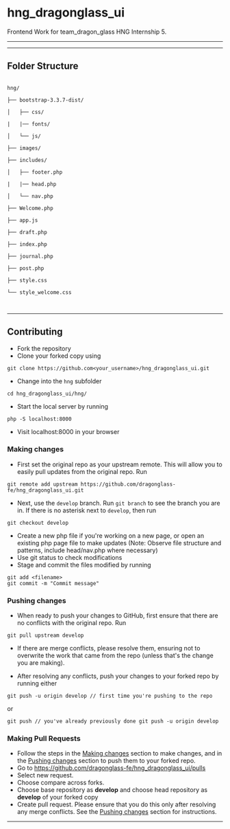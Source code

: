 
# hng_dragonglass_ui

Frontend Work for team_dragon_glass HNG Internship 5.

---
---

## Folder Structure

 

```

hng/

├── bootstrap-3.3.7-dist/

│   ├── css/

|   |── fonts/

│   └── js/

├── images/

├── includes/

│   ├── footer.php

|   |── head.php

│   └── nav.php

├── Welcome.php

├── app.js

├── draft.php

├── index.php

├── journal.php

├── post.php

├── style.css

└── style_welcome.css

 

```

---

## Contributing

- Fork the repository
- Clone your forked copy using

```
git clone https://github.com<your_username>/hng_dragonglass_ui.git
```

- Change into the `hng` subfolder

```
cd hng_dragonglass_ui/hng/
```

- Start the local server by running

```
php -S localhost:8000
```

- Visit localhost:8000 in your browser

### Making changes

- First set the original repo as your upstream remote. This will allow
  you to easily pull updates from the original repo. Run

```
git remote add upstream https://github.com/dragonglass-fe/hng_dragonglass_ui.git
```

- Next, use the `develop` branch. Run `git branch` to see the branch
  you are in. If there is no asterisk next to `develop`, then run

```
git checkout develop
```

- Create a new php file if you're working on a new page, or open an existing php page file to make updates
  (Note: Observe file structure and patterns, include head/nav.php where necessary)
- Use git status to check modifications
- Stage and commit the files modified by running

```
git add <filename>
git commit -m "Commit message"
```

### Pushing changes

- When ready to push your changes to GitHub, first ensure that there
  are no conflicts with the original repo. Run

```
git pull upstream develop
```

- If there are merge conflicts, please resolve them, ensuring not to
  overwrite the work that came from the repo (unless that's the change
  you are making).

- After resolving any conflicts, push your changes to your forked repo by running either

```
git push -u origin develop // first time you're pushing to the repo
```

or

```
git push // you've already previously done git push -u origin develop
```

### Making Pull Requests

- Follow the steps in the [Making changes](#making-changes) section
  to make changes, and in the [Pushing changes](#pushing-changes) section
  to push them to your forked repo.
- Go to https://github.com/dragonglass-fe/hng_dragonglass_ui/pulls
- Select new request.
- Choose compare across forks.
- Choose base repository as **develop** and choose head repository as
  **develop** of your forked copy
- Create pull request. Please ensure that you do this only after
  resolving any merge conflicts. See the [Pushing changes](#pushing-changes)
  section for instructions.

---
